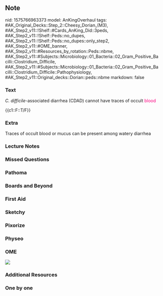 ## Note
nid: 1575766963373
model: AnKingOverhaul
tags: #AK_Original_Decks::Step_2::Cheesy_Dorian_(M3), #AK_Step2_v11::!Shelf::#Cards_AnKing_Did::3peds, #AK_Step2_v11::!Shelf::Peds::no_dupes, #AK_Step2_v11::!Shelf::Peds::no_dupes::only_step2, #AK_Step2_v11::#OME_banner, #AK_Step2_v11::#Resources_by_rotation::Peds::nbme, #AK_Step2_v11::#Subjects::Microbiology::01_Bacteria::02_Gram_Positive_Bacilli::Clostridium_Difficile, #AK_Step2_v11::#Subjects::Microbiology::01_Bacteria::02_Gram_Positive_Bacilli::Clostridium_Difficile::Pathophysiology, #AK_Step2_v11::Original_decks::Dorian::peds::nbme
markdown: false

### Text
<i>C. difficile</i>-associated diarrhea (CDAD) cannot have traces
of occult <font color="#FC0280">blood</font>
<div>
  {{c1::F::T/F}}
</div>

### Extra
Traces of occult blood or mucus can be present among watery diarrhea

### Lecture Notes


### Missed Questions


### Pathoma


### Boards and Beyond


### First Aid


### Sketchy


### Pixorize


### Physeo


### OME
<div class="ome-widget">
  <a href="https://onlinemeded.org?ref=anki"><img src=
  "_OME_AnkiFlashcards_General_7.png"></a>
</div>

### Additional Resources


### One by one

